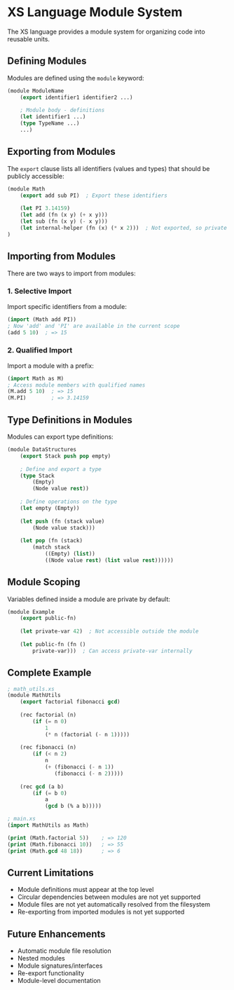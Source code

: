 # XS Language Module System

The XS language provides a module system for organizing code into reusable units.

## Defining Modules

Modules are defined using the `module` keyword:

```lisp
(module ModuleName
    (export identifier1 identifier2 ...)
    
    ; Module body - definitions
    (let identifier1 ...)
    (type TypeName ...)
    ...)
```

## Exporting from Modules

The `export` clause lists all identifiers (values and types) that should be publicly accessible:

```lisp
(module Math
    (export add sub PI)  ; Export these identifiers
    
    (let PI 3.14159)
    (let add (fn (x y) (+ x y)))
    (let sub (fn (x y) (- x y)))
    (let internal-helper (fn (x) (* x 2)))  ; Not exported, so private
)
```

## Importing from Modules

There are two ways to import from modules:

### 1. Selective Import

Import specific identifiers from a module:

```lisp
(import (Math add PI))
; Now 'add' and 'PI' are available in the current scope
(add 5 10)  ; => 15
```

### 2. Qualified Import

Import a module with a prefix:

```lisp
(import Math as M)
; Access module members with qualified names
(M.add 5 10)  ; => 15
(M.PI)        ; => 3.14159
```

## Type Definitions in Modules

Modules can export type definitions:

```lisp
(module DataStructures
    (export Stack push pop empty)
    
    ; Define and export a type
    (type Stack 
        (Empty)
        (Node value rest))
    
    ; Define operations on the type
    (let empty (Empty))
    
    (let push (fn (stack value)
        (Node value stack)))
    
    (let pop (fn (stack)
        (match stack
            ((Empty) (list))
            ((Node value rest) (list value rest))))))
```

## Module Scoping

Variables defined inside a module are private by default:

```lisp
(module Example
    (export public-fn)
    
    (let private-var 42)  ; Not accessible outside the module
    
    (let public-fn (fn ()
        private-var)))  ; Can access private-var internally
```

## Complete Example

```lisp
; math_utils.xs
(module MathUtils
    (export factorial fibonacci gcd)
    
    (rec factorial (n)
        (if (= n 0)
            1
            (* n (factorial (- n 1)))))
    
    (rec fibonacci (n)
        (if (< n 2)
            n
            (+ (fibonacci (- n 1))
               (fibonacci (- n 2)))))
    
    (rec gcd (a b)
        (if (= b 0)
            a
            (gcd b (% a b)))))

; main.xs
(import MathUtils as Math)

(print (Math.factorial 5))    ; => 120
(print (Math.fibonacci 10))   ; => 55
(print (Math.gcd 48 18))      ; => 6
```

## Current Limitations

- Module definitions must appear at the top level
- Circular dependencies between modules are not yet supported
- Module files are not yet automatically resolved from the filesystem
- Re-exporting from imported modules is not yet supported

## Future Enhancements

- Automatic module file resolution
- Nested modules
- Module signatures/interfaces
- Re-export functionality
- Module-level documentation